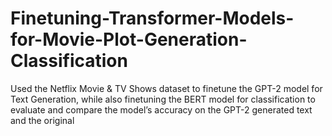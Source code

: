 # Finetuning-Transformer-Models-for-Movie-Plot-Generation-Classification
Used the Netflix Movie &amp; TV Shows dataset to finetune the GPT-2 model for Text Generation, while also finetuning the BERT model for classification to evaluate and compare the model’s accuracy on the GPT-2 generated text and the original 

